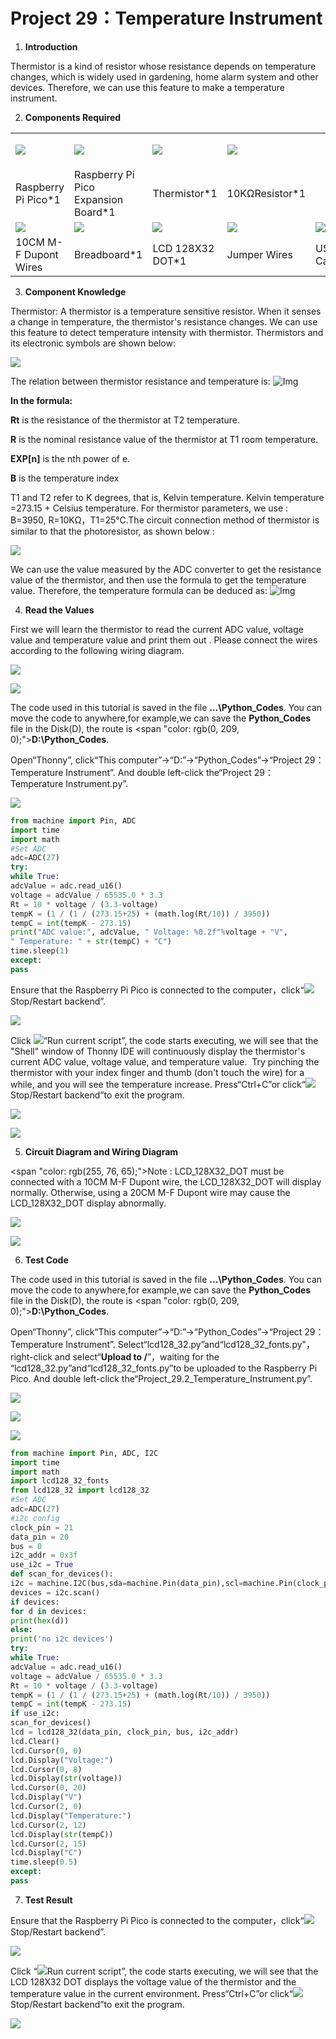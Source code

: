 # Project 29：Temperature Instrument

1.  **Introduction**
    
Thermistor is a kind of resistor whose resistance depends on temperature changes, which is widely used in gardening, home alarm system and other devices. Therefore, we can use this feature to make a temperature instrument.
    
2.  **Components Required**

<table>
<tbody>
<tr class="odd">
<td><p><img src="https://raw.githubusercontent.com/keyestudio/KS3025-KS3025F-Keyestudio-Raspberry-Pi-Pico-Learning-Kit-Complete-Edition-Raspberry-Pi/master/media/8f45d8141f23885af95f870ab64a859c.jpeg" "width:1.76389in;height:0.70278in" /></p></td>
<td><img src="https://raw.githubusercontent.com/keyestudio/KS3025-KS3025F-Keyestudio-Raspberry-Pi-Pico-Learning-Kit-Complete-Edition-Raspberry-Pi/master/media/bbed91c0b45fcafc7e7163bfeabf68f9.png" "width:1.66944in;height:1.28472in" /></td>
<td><img src="https://raw.githubusercontent.com/keyestudio/KS3025-KS3025F-Keyestudio-Raspberry-Pi-Pico-Learning-Kit-Complete-Edition-Raspberry-Pi/master/media/b45bb81bb3763377c63accce606ac5f2.png" "width:0.25in;height:1.11597in" /></td>
<td><img src="https://raw.githubusercontent.com/keyestudio/KS3025-KS3025F-Keyestudio-Raspberry-Pi-Pico-Learning-Kit-Complete-Edition-Raspberry-Pi/master/media/b395b1cd2678f87b3a34dec15659efbc.png" "width:1.52431in;height:1.00556in" /></td>
<td></td>
</tr>
<tr class="even">
<td>Raspberry Pi Pico*1</td>
<td>Raspberry Pi Pico Expansion Board*1</td>
<td>Thermistor*1</td>
<td>10KΩResistor*1</td>
<td></td>
</tr>
<tr class="odd">
<td><img src="https://raw.githubusercontent.com/keyestudio/KS3025-KS3025F-Keyestudio-Raspberry-Pi-Pico-Learning-Kit-Complete-Edition-Raspberry-Pi/master/media/74ca4fa6d49dbd04de6a603c6e55a9ee.png" "width:1.15347in;height:0.9625in" /></td>
<td><img src="https://raw.githubusercontent.com/keyestudio/KS3025-KS3025F-Keyestudio-Raspberry-Pi-Pico-Learning-Kit-Complete-Edition-Raspberry-Pi/master/media/e380dd26e4825be9a768973802a55fe6.png" "width:0.56736in;height:1.38958in" /></td>
<td><img src="https://raw.githubusercontent.com/keyestudio/KS3025-KS3025F-Keyestudio-Raspberry-Pi-Pico-Learning-Kit-Complete-Edition-Raspberry-Pi/master/media/9232141f8a3166a8a6cdd43b78edd4e3.png" "width:1.29722in;height:0.625in" /></td>
<td><img src="https://raw.githubusercontent.com/keyestudio/KS3025-KS3025F-Keyestudio-Raspberry-Pi-Pico-Learning-Kit-Complete-Edition-Raspberry-Pi/master/media/e9a8d050105397bb183512fb4ffdd2f6.png" "width:1.10139in;height:1.03472in" /></td>
<td><img src="https://raw.githubusercontent.com/keyestudio/KS3025-KS3025F-Keyestudio-Raspberry-Pi-Pico-Learning-Kit-Complete-Edition-Raspberry-Pi/master/media/7dcbd02995be3c142b2f97df7f7c03ce.png" "width:0.99028in;height:0.52986in" /></td>
</tr>
<tr class="even">
<td>10CM M-F Dupont Wires</td>
<td>Breadboard*1</td>
<td>LCD 128X32 DOT*1</td>
<td>Jumper Wires</td>
<td>USB Cable*1</td>
</tr>
</tbody>
</table>

3.  **Component Knowledge**
    

Thermistor: A thermistor is a temperature sensitive resistor. When it senses a change in temperature, the thermistor's resistance changes. We can use this feature to detect temperature intensity with thermistor. Thermistors and its electronic symbols are shown below:

![](../media/809b8634747fb295021f12e3b92b7894.png)

The relation between thermistor resistance and temperature is:
![Img](./media/img-20231025165842.png)

**In the formula:**

**Rt** is the resistance of the thermistor at T2 temperature.

**R** is the nominal resistance value of the thermistor at T1 room temperature.

**EXP\[n\]** is the nth power of e.

**B** is the temperature index

T1 and T2 refer to K degrees, that is, Kelvin temperature. Kelvin temperature =273.15 + Celsius temperature. For thermistor parameters, we use : B=3950, R=10KΩ，T1=25℃.The circuit connection method of thermistor is similar to that the photoresistor, as shown below :

![](../media/ac0d68aac58bffa5c99e1d0ed3a8bc37.jpeg)

We can use the value measured by the ADC converter to get the resistance value of the thermistor, and then use the formula to get the temperature value. Therefore, the temperature formula can be deduced as:
![Img](./media/img-20231025165900.png)

4.  **Read the Values**
    

First we will learn the thermistor to read the current ADC value, voltage value and temperature value and print them out . Please connect the wires according to the following wiring diagram.

![](../media/c143dc239ceaa5e65a63f47d6512630c.png)

![](../media/c0ad763fa1dda5ce55d03fe9b3d61bcd.png)

The code used in this tutorial is saved in the file **...\\Python_Codes**. You can move the code to anywhere,for example,we can save the **Python_Codes** file in the Disk(D), the route is <span "color: rgb(0, 209, 0);">**D:\\Python_Codes**</span>.

Open“Thonny”, click“This computer”→“D:”→“Python_Codes”→“Project 29：Temperature Instrument”. And double left-click the“Project 29：Temperature Instrument\.py”.

![](../media/ba1f9274b61caca4500172168941614c.png)

```python
from machine import Pin, ADC
import time
import math
#Set ADC
adc=ADC(27)
try:
while True:
adcValue = adc.read_u16()
voltage = adcValue / 65535.0 * 3.3
Rt = 10 * voltage / (3.3-voltage)
tempK = (1 / (1 / (273.15+25) + (math.log(Rt/10)) / 3950))
tempC = int(tempK - 273.15)
print("ADC value:", adcValue, " Voltage: %0.2f"%voltage + "V",
" Temperature: " + str(tempC) + "C")
time.sleep(1)
except:
pass
```


Ensure that the Raspberry Pi Pico is connected to the computer，click“![](../media/27451c8a9c13e29d02bc0f5831cfaf1f.png)Stop/Restart backend”.

![](../media/2dd164403807ea7047143444407cc695.png)

Click ![](../media/da852227207616ccd9aff28f19e02690.png)“Run current script”, the code starts executing, we will see that the "Shell" window of Thonny IDE will continuously display the thermistor's current ADC value, voltage value, and temperature value.  Try pinching the thermistor with your index finger and thumb (don't touch the wire) for a while, and you will see the temperature increase. Press“Ctrl+C”or click“![](../media/27451c8a9c13e29d02bc0f5831cfaf1f.png)Stop/Restart backend”to exit the program.

![](../media/b5c07f4cda023a43d086d41bd451b7cf.png)

![](../media/0a035900fbc73a112eced64a926872ad.png)

5.  **Circuit Diagram and Wiring Diagram**

<span "color: rgb(255, 76, 65);">Note :</span> LCD\_128X32\_DOT must be connected with a 10CM M-F Dupont wire, the LCD\_128X32\_DOT will display normally. Otherwise, using a 20CM M-F Dupont wire may cause the LCD\_128X32\_DOT display abnormally.  

![](../media/281774a4fbf4f7f2ca0fd1e60c89516c.png)

![](../media/91445212232765942d482b84da03f598.png)

6.  **Test Code**

The code used in this tutorial is saved in the file **...\\Python_Codes**. You can move the code to anywhere,for example,we can save the **Python_Codes** file in the Disk(D), the route is <span "color: rgb(0, 209, 0);">**D:\\Python_Codes**</span>.

Open“Thonny”, click“This computer”→“D:”→“Python_Codes”→“Project 29：Temperature Instrument”.
Select“lcd128\_32.py”and“lcd128\_32\_fonts.py”， right-click and select“**Upload to /**”，waiting for the “lcd128\_32.py”and“lcd128\_32\_fonts.py”to be uploaded to the Raspberry Pi Pico. And double left-click the“Project\_29.2\_Temperature\_Instrument.py”.

![](../media/c5678862078fbd138bc2d3d841d6c184.png)

![](../media/9ebbc9f92556aa1a7ad8b4d9ff92debe.png)

![](../media/670f87b63caf3f2eec1fa383efc70902.png)

```python
from machine import Pin, ADC, I2C
import time
import math
import lcd128_32_fonts
from lcd128_32 import lcd128_32
#Set ADC
adc=ADC(27)
#i2c config
clock_pin = 21
data_pin = 20
bus = 0
i2c_addr = 0x3f
use_i2c = True
def scan_for_devices():
i2c = machine.I2C(bus,sda=machine.Pin(data_pin),scl=machine.Pin(clock_pin))
devices = i2c.scan()
if devices:
for d in devices:
print(hex(d))
else:
print('no i2c devices')
try:
while True:
adcValue = adc.read_u16()
voltage = adcValue / 65535.0 * 3.3
Rt = 10 * voltage / (3.3-voltage)
tempK = (1 / (1 / (273.15+25) + (math.log(Rt/10)) / 3950))
tempC = int(tempK - 273.15)
if use_i2c:
scan_for_devices()
lcd = lcd128_32(data_pin, clock_pin, bus, i2c_addr)
lcd.Clear()
lcd.Cursor(0, 0)
lcd.Display("Voltage:")
lcd.Cursor(0, 8)
lcd.Display(str(voltage))
lcd.Cursor(0, 20)
lcd.Display("V")
lcd.Cursor(2, 0)
lcd.Display("Temperature:")
lcd.Cursor(2, 12)
lcd.Display(str(tempC))
lcd.Cursor(2, 15)
lcd.Display("C")
time.sleep(0.5)
except:
pass
```

7.  **Test Result**
    
Ensure that the Raspberry Pi Pico is connected to the computer，click“![](../media/27451c8a9c13e29d02bc0f5831cfaf1f.png)Stop/Restart backend”.
    
![](../media/d81b90ec4aca1c76d02f50c9858c6192.png)
    
 Click “![](../media/da852227207616ccd9aff28f19e02690.png)Run current script”, the code starts executing, we will see that the LCD 128X32 DOT displays the voltage value of the thermistor and the temperature value in the current environment. Press“Ctrl+C”or click“![](../media/27451c8a9c13e29d02bc0f5831cfaf1f.png)Stop/Restart backend”to exit the program.

![](../media/39c7bd10b5bf436c42e552f697e9f9c0.png)
